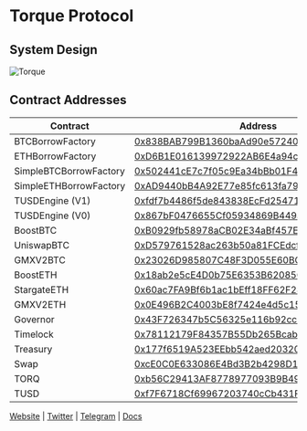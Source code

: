# Torque Protocol

## System Design
![Torque](/gitbook/assets/torque-system.png)

## Contract Addresses
| Contract       | Address       |
| -------------  | ------------- |
| BTCBorrowFactory      | [0x838BAB799B1360baAd90e572405650B9a1BFF57A](https://arbiscan.io/address/0x838BAB799B1360baAd90e572405650B9a1BFF57A) |
| ETHBorrowFactory      | [0xD6B1E016139972922AB6E4a94c065d5eCD8B18B1](https://arbiscan.io/address/0xD6B1E016139972922AB6E4a94c065d5eCD8B18B1) |
| SimpleBTCBorrowFactory      | [0x502441cE7c7f05c9Ea34bBb01F424A997c27cD51](https://arbiscan.io/address/0x502441cE7c7f05c9Ea34bBb01F424A997c27cD51) |
| SimpleETHBorrowFactory      | [0xAD9440bB4A92E77e85fc613fa791f31D518C87e4](https://arbiscan.io/address/0xAD9440bB4A92E77e85fc613fa791f31D518C87e4) |
| TUSDEngine (V1)     | [0xfdf7b4486f5de843838EcFd254711E06aF1f0641](https://arbiscan.io/address/0xfdf7b4486f5de843838EcFd254711E06aF1f0641) |
| TUSDEngine (V0)     | [0x867bF0476655Cf05934869B449a0be0ED534eA60](https://arbiscan.io/address/0x867bF0476655Cf05934869B449a0be0ED534eA60) |
| BoostBTC      | [0xB0929fb58978aCB02E34aBf457E49A5Ec4262fe6](https://arbiscan.io/address/0xB0929fb58978aCB02E34aBf457E49A5Ec4262fe6) |
| UniswapBTC      | [0xD579761528ac263b50a81FCEdcfB6Aa4ae4e64e6](https://arbiscan.io/address/0xD579761528ac263b50a81FCEdcfB6Aa4ae4e64e6) |
| GMXV2BTC      | [0x23026D985807C48F3D055E60BCAc134317b8eb6c](https://arbiscan.io/address/0x23026D985807C48F3D055E60BCAc134317b8eb6c) |
| BoostETH      | [0x18ab2e5cE4D0b75E6353B62085CBb6122ef8586B](https://arbiscan.io/address/0x18ab2e5cE4D0b75E6353B62085CBb6122ef8586B) |
| StargateETH      | [0x60ac7FA9Bf6b1ac1bEff18FF62F24adE62B697eC](https://arbiscan.io/address/0x60ac7FA9Bf6b1ac1bEff18FF62F24adE62B697eC) |
| GMXV2ETH      | [0x0E496B2C4003bE8f7424e4d5c1535C86bB847898](https://arbiscan.io/address/0x0E496B2C4003bE8f7424e4d5c1535C86bB847898) |
| Governor      | [0x43F726347b5C56325e116b92cc846C3cF50F16c7](https://arbiscan.io/address/0x43F726347b5C56325e116b92cc846C3cF50F16c7) |
| Timelock     | [0x78112179F84357B55Db265Bcabb8c9c6f1CcB850](https://arbiscan.io/address/0x78112179F84357B55Db265Bcabb8c9c6f1CcB850) |
| Treasury         | [0x177f6519A523EEbb542aed20320EFF9401bC47d0](https://arbiscan.io/address/0x177f6519A523EEbb542aed20320EFF9401bC47d0) |
| Swap     | [0xcE0C0E633086E4Bd3B2b4298D16b504490534411](https://arbiscan.io/address/0xcE0C0E633086E4Bd3B2b4298D16b504490534411) |
| TORQ         | [0xb56C29413AF8778977093B9B4947efEeA7136C36](https://arbiscan.io/token/0xb56c29413af8778977093b9b4947efeea7136c36) |
| TUSD     | [0xf7F6718Cf69967203740cCb431F6bDBff1E0FB68](https://arbiscan.io/token/0xf7f6718cf69967203740ccb431f6bdbff1e0fb68) |

[Website](https://torque.fi) | [Twitter](https://twitter.com/torquefi) | [Telegram](https://t.me/torquefi) | [Docs](https://docs.torque.fi)